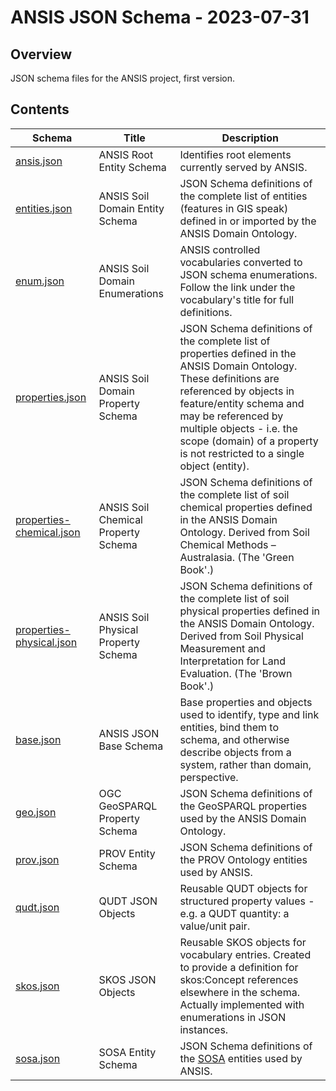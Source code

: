 # ANSIS JSON Schema - 2023-07-31

## Overview
JSON schema files for the ANSIS project, first version.

## Contents

| Schema | Title    | Description |
| ------ | ---------- | -------- |
| [ansis.json](ansis.json) | ANSIS Root Entity Schema | Identifies root elements currently served by ANSIS. |
| [entities.json](entities.json) | ANSIS Soil Domain Entity Schema | JSON Schema definitions of the complete list of entities (features in GIS speak) defined in or imported by the ANSIS Domain Ontology. |
| [enum.json](enum.json) | ANSIS Soil Domain Enumerations | ANSIS controlled vocabularies converted to JSON schema enumerations. Follow the link under the vocabulary's title for full definitions. |
| [properties.json](properties.json) | ANSIS Soil Domain Property Schema | JSON Schema definitions of the complete list of properties defined in the ANSIS Domain Ontology. These definitions are referenced by objects in feature/entity schema and may be referenced by multiple objects - i.e. the scope (domain) of a property is not restricted to a single object (entity). |
| [properties-chemical.json](properties-chemical.json) | ANSIS Soil Chemical Property Schema | JSON Schema definitions of the complete list of soil chemical properties defined in the ANSIS Domain Ontology. Derived from Soil Chemical Methods – Australasia. (The 'Green Book'.) |
| [properties-physical.json](properties-physical.json) | ANSIS Soil Physical Property Schema | JSON Schema definitions of the complete list of soil physical properties defined in the ANSIS Domain Ontology. Derived from Soil Physical Measurement and Interpretation for Land Evaluation. (The 'Brown Book'.) |
| [base.json](base.json) | ANSIS JSON Base Schema | Base properties and objects used to identify, type and link entities, bind them to schema, and otherwise describe objects from a system, rather than domain, perspective. |
| [geo.json](geo.json) | OGC GeoSPARQL Property Schema | JSON Schema definitions of the GeoSPARQL properties used by the ANSIS Domain Ontology. |
| [prov.json](prov.json) | PROV Entity Schema | JSON Schema definitions of the PROV Ontology entities used by ANSIS. |
| [qudt.json](qudt.json) | QUDT JSON Objects | Reusable QUDT objects for structured property values - e.g. a QUDT quantity: a value/unit pair. |
| [skos.json](skos.json) | SKOS JSON Objects | Reusable SKOS objects for vocabulary entries. Created to provide a definition for skos:Concept references elsewhere in the schema. Actually implemented with enumerations in JSON instances. |
| [sosa.json](sosa.json) | SOSA Entity Schema | JSON Schema definitions of the [SOSA](https://www.w3.org/TR/vocab-ssn/) entities used by ANSIS. |
